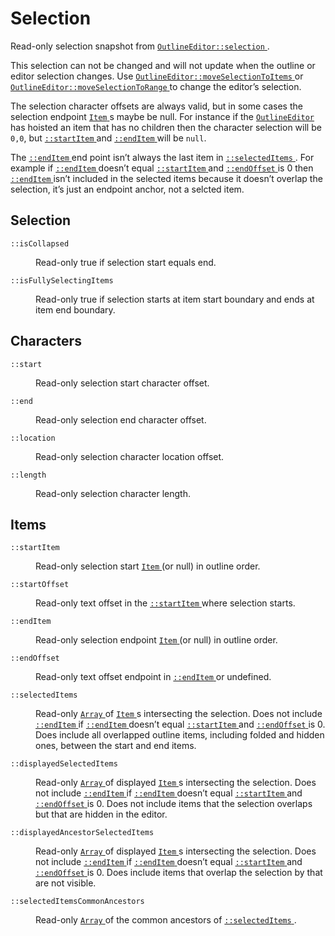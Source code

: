<div class='class-def'>
  <script type="text/javascript" src="https://code.jquery.com/jquery-2.2.0.min.js"></script>
  <script>
    $( document ).ready(function() {
      $('.class-def dd').hide();
      $('.class-def dt').click(function(){
        $(this).next('dd').slideToggle();
      });
    });
  </script>
  <h1>Selection</h1>
  <p>Read-only selection snapshot from <a class='reference' href='OutlineEditor.html#instance-selection'>
  <code>OutlineEditor::selection</code>
</a>.</p>
<p>This selection can not be changed and will not update when the outline or
editor selection changes. Use <a class='reference' href='OutlineEditor.html#instance-moveSelectionToItems'>
  <code>OutlineEditor::moveSelectionToItems</code>
</a> or
<a class='reference' href='OutlineEditor.html#instance-moveSelectionToRange'>
  <code>OutlineEditor::moveSelectionToRange</code>
</a> to change the editor’s selection.</p>
<p>The selection character offsets are always valid, but in some cases the
selection endpoint <a class='reference' href='Item.html'>
  <code>Item</code>
</a>s maybe be null. For instance if the
<a class='reference' href='OutlineEditor.html'>
  <code>OutlineEditor</code>
</a> has hoisted an item that has no children then the character
selection will be <code>0,0</code>, but <a class='reference' href='#instance-startItem'>
  <code>::startItem</code>
</a> and <a class='reference' href='#instance-endItem'>
  <code>::endItem</code>
</a> will be <code>null</code>.</p>
<p>The <a class='reference' href='#instance-endItem'>
  <code>::endItem</code>
</a> end point isn’t always the last item in <a class='reference' href='#instance-selectedItems'>
  <code>::selectedItems</code>
</a>.
For example if <a class='reference' href='#instance-endItem'>
  <code>::endItem</code>
</a> doesn’t equal <a class='reference' href='#instance-startItem'>
  <code>::startItem</code>
</a> and <a class='reference' href='#instance-endOffset'>
  <code>::endOffset</code>
</a> is
0 then <a class='reference' href='#instance-endItem'>
  <code>::endItem</code>
</a> isn’t included in the selected items because it doesn’t
overlap the selection, it’s just an endpoint anchor, not a selcted item. </p>
  
<h2>Selection</h2>
<dl>
  <dt class='property-def' id='instance-isCollapsed'>
  <code class='signature'>::isCollapsed</code>
</dt>
<dd class='property-def m-t-md m-b-md'>
  <p>Read-only true if selection start equals end. </p>
</dd>
<dt class='property-def' id='instance-isFullySelectingItems'>
  <code class='signature'>::isFullySelectingItems</code>
</dt>
<dd class='property-def m-t-md m-b-md'>
  <p>Read-only true if selection starts at item start boundary and ends
at item end boundary. </p>
</dd>
</dl>
<h2>Characters</h2>
<dl>
  <dt class='property-def' id='instance-start'>
  <code class='signature'>::start</code>
</dt>
<dd class='property-def m-t-md m-b-md'>
  <p>Read-only selection start character offset. </p>
</dd>
<dt class='property-def' id='instance-end'>
  <code class='signature'>::end</code>
</dt>
<dd class='property-def m-t-md m-b-md'>
  <p>Read-only selection end character offset. </p>
</dd>
<dt class='property-def' id='instance-location'>
  <code class='signature'>::location</code>
</dt>
<dd class='property-def m-t-md m-b-md'>
  <p>Read-only selection character location offset. </p>
</dd>
<dt class='property-def' id='instance-length'>
  <code class='signature'>::length</code>
</dt>
<dd class='property-def m-t-md m-b-md'>
  <p>Read-only selection character length. </p>
</dd>
</dl>
<h2>Items</h2>
<dl>
  <dt class='property-def' id='instance-startItem'>
  <code class='signature'>::startItem</code>
</dt>
<dd class='property-def m-t-md m-b-md'>
  <p>Read-only selection start <a class='reference' href='Item.html'>
  <code>Item</code>
</a> (or null) in outline order. </p>
</dd>
<dt class='property-def' id='instance-startOffset'>
  <code class='signature'>::startOffset</code>
</dt>
<dd class='property-def m-t-md m-b-md'>
  <p>Read-only text offset in the <a class='reference' href='#instance-startItem'>
  <code>::startItem</code>
</a> where selection starts. </p>
</dd>
<dt class='property-def' id='instance-endItem'>
  <code class='signature'>::endItem</code>
</dt>
<dd class='property-def m-t-md m-b-md'>
  <p>Read-only selection endpoint <a class='reference' href='Item.html'>
  <code>Item</code>
</a> (or null) in outline order. </p>
</dd>
<dt class='property-def' id='instance-endOffset'>
  <code class='signature'>::endOffset</code>
</dt>
<dd class='property-def m-t-md m-b-md'>
  <p>Read-only text offset endpoint in <a class='reference' href='#instance-endItem'>
  <code>::endItem</code>
</a> or undefined. </p>
</dd>
<dt class='property-def' id='instance-selectedItems'>
  <code class='signature'>::selectedItems</code>
</dt>
<dd class='property-def m-t-md m-b-md'>
  <p>Read-only <a class='reference' href='https://developer.mozilla.org/en-US/docs/Web/JavaScript/Reference/Global_Objects/Array'>
  <code>Array</code>
</a> of <a class='reference' href='Item.html'>
  <code>Item</code>
</a>s intersecting the selection. Does not
include <a class='reference' href='#instance-endItem'>
  <code>::endItem</code>
</a> if <a class='reference' href='#instance-endItem'>
  <code>::endItem</code>
</a> doesn’t equal <a class='reference' href='#instance-startItem'>
  <code>::startItem</code>
</a> and
<a class='reference' href='#instance-endOffset'>
  <code>::endOffset</code>
</a> is 0. Does include all overlapped outline items, including
folded and hidden ones, between the start and end items. </p>
</dd>
<dt class='property-def' id='instance-displayedSelectedItems'>
  <code class='signature'>::displayedSelectedItems</code>
</dt>
<dd class='property-def m-t-md m-b-md'>
  <p>Read-only <a class='reference' href='https://developer.mozilla.org/en-US/docs/Web/JavaScript/Reference/Global_Objects/Array'>
  <code>Array</code>
</a> of displayed <a class='reference' href='Item.html'>
  <code>Item</code>
</a>s intersecting the selection.
Does not include <a class='reference' href='#instance-endItem'>
  <code>::endItem</code>
</a> if <a class='reference' href='#instance-endItem'>
  <code>::endItem</code>
</a> doesn’t equal <a class='reference' href='#instance-startItem'>
  <code>::startItem</code>
</a>
and <a class='reference' href='#instance-endOffset'>
  <code>::endOffset</code>
</a> is 0. Does not include items that the selection overlaps
but that are hidden in the editor. </p>
</dd>
<dt class='property-def' id='instance-displayedAncestorSelectedItems'>
  <code class='signature'>::displayedAncestorSelectedItems</code>
</dt>
<dd class='property-def m-t-md m-b-md'>
  <p>Read-only <a class='reference' href='https://developer.mozilla.org/en-US/docs/Web/JavaScript/Reference/Global_Objects/Array'>
  <code>Array</code>
</a> of displayed <a class='reference' href='Item.html'>
  <code>Item</code>
</a>s intersecting the selection.
Does not include <a class='reference' href='#instance-endItem'>
  <code>::endItem</code>
</a> if <a class='reference' href='#instance-endItem'>
  <code>::endItem</code>
</a> doesn’t equal <a class='reference' href='#instance-startItem'>
  <code>::startItem</code>
</a>
and <a class='reference' href='#instance-endOffset'>
  <code>::endOffset</code>
</a> is 0. Does include items that overlap the selection by
that are not visible. </p>
</dd>
<dt class='property-def' id='instance-selectedItemsCommonAncestors'>
  <code class='signature'>::selectedItemsCommonAncestors</code>
</dt>
<dd class='property-def m-t-md m-b-md'>
  <p>Read-only <a class='reference' href='https://developer.mozilla.org/en-US/docs/Web/JavaScript/Reference/Global_Objects/Array'>
  <code>Array</code>
</a> of the common ancestors of <a class='reference' href='#instance-selectedItems'>
  <code>::selectedItems</code>
</a>. </p>
</dd>
</dl>
</div>